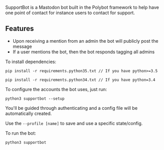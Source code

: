 SupportBot is a Mastodon bot built in the Polybot framework to help have one
point of contact for instance users to contact for support.

## Features

* Upon receiving a mention from an admin the bot will publicly post the message
* If a user mentions the bot, then the bot responds tagging all admins

To install dependencies:

    pip install -r requirements.python35.txt // If you have python>=3.5

    pip install -r requirements.python34.txt // If you have python=3.4

To configure the accounts the bot uses, just run:

    python3 supportbot --setup

You'll be guided through authenticating and a config file will be
automatically created.

Use the `--profile [name]` to save and use a specific state/config.

To run the bot:

    python3 supportbot

